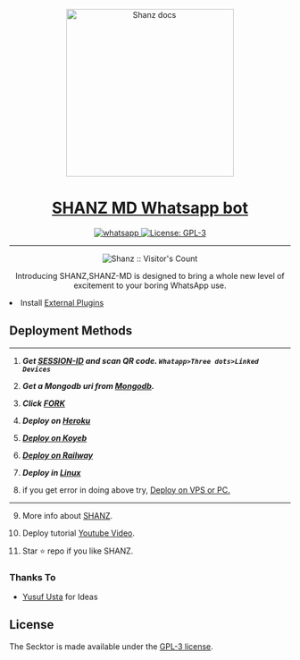   <p align="center">  
  <a href="https://citel.vercel.app/">
    <img alt="Shanz docs" height="300" src="https://telegra.ph/file/85406903bf0a252a18b8a.jpg">
    <h1 align="center">SHANZ MD Whatsapp bot</h1>
  </a>
</p>
   
<p align="center">

  <a aria-label="Join our chats" href="https://chat.whatsapp.com/IdiOlEAsYiNFZ8Y4lXMYqe" target="_blank">
    <img alt="whatsapp" src="https://img.shields.io/badge/Join Group-25D366?style=for-the-badge&logo=whatsapp&logoColor=white" />
  </a>
 
  <a aria-label="SHANZ-MD is free to use" href="https://github.com/SHANCER1/SHANZ-MD/blob/main/LICENCE" target="_blank">
    <img alt="License: GPL-3" src="https://badges.frapsoft.com/os/gpl/gpl.png?v=103)](https://opensource.org/licenses/GPL-3.0/" target="_blank" />
  </a>
</p>


---

<p align="center"><img src="https://profile-counter.glitch.me/{SamPandey001}/count.svg" alt="Shanz :: Visitor's Count" /></p>

  <p align="center"> Introducing SHANZ,SHANZ-MD is designed to bring a whole new level of excitement to your boring WhatsApp use. </p
 
- Install [External Plugins](https://github.co/SamPan00gins)
## Deployment Methods
---
1. ***Get [SESSION-ID](https://secktorbot.tech) and scan QR code. `Whatapp>Three dots>Linked Devices`***
2.  ***Get a Mongodb uri from [Mongodb](https://www.mongodb.com).***
3.  ***Click [FORK](https://github.com/SHANCER1/SHANZ-MD/fork)***
4.  ***Deploy on [Heroku](heroku.com)***

5. ***[Deploy on Koyeb](https://app.koyeb.com/apps/deploy?type=git&repository=https://github.com/SHANCER1/SHANZ-MD&branch=main&build_command=npm%20i&run_command=npm%20start&env[SESSION_ID]&env[OWNER_NUMBER]&env[MONGODB_URI]&&env[OWNER_NAME]&env[PREFIX]=.&env[THUMB_IMAGE]=https://telegra.ph/file/85406903bf0a252a18b8a.jpg&env[email]=shanzbot1234@gmail.com&env[global_url]=https://www.instagram.com/hiru_shanz/&env[FAKE_COUNTRY_CODE]=92&env[READ_MESSAGE]=false&env[DISABLE_PM]=false&env[ANTI_BAD_WORD]=fuck&env[WORKTYPE]=public&env[THEME]=GOKU&env[PACK_INFO]=Created-by-Mr-SHANZ;SHANZ-MD&name=secktorbot&env[KOYEB_NAME]=shancer1&env[ANTILINK_VALUES]=chat.whatsapp.com&env[PORT]=8000)***

6.  ***[Deploy on Railway](railway.app)***
  
7. ***Deploy in [Linux](https://github.com/SHANCER1/SHANZ-MD#deploy-in-any-shell-including-termux)***

8. if you get error in doing above try, [Deploy on VPS or PC.](https://github.com/SamPandey001/Secktor-Md/blob/main/deploy-on-vps.md)
---
9. More info about [SHANZ](https://youtube.com/channel/UCX9GuKbYYWJ80O3Kymkn3Uw).
10. Deploy tutorial [Youtube Video](https://youtube.com/channel/UCX9GuKbYYWJ80O3Kymkn3Uw).

11. Star ⭐ repo if you like SHANZ.
### Thanks To

- [Yusuf Usta](https://github.com/yusufusta) for Ideas

## License

The Secktor is made available under the [GPL-3 license](https://github.com/SamPandey001/Secktor-Md/blob/main/LICENCE). 
